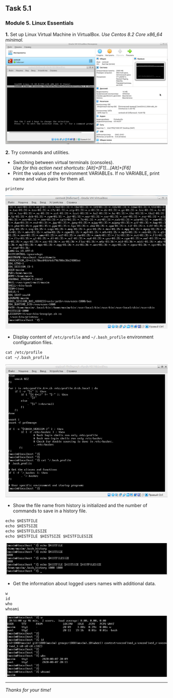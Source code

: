 ## Task 5.1
### Module 5. Linux Essentials

**1.** Set up Linux Virtual Machine in VirtualBox. *Use Centos 8.2 Core x86_64 minimal.*  
![ScrShot 01](https://github.com/nigth/DevOps_online_Kyiv_2020Q3Q4/blob/master/m5/task5.1/scr/01.png "ScrShot 01")  

**2.** Try commands and utilities.  
- Switching between virtual terminals (consoles).  
_Use for this action next shortcuts: [Alt]+[F1]...[Alt]+[F6]_   
- Print the values of the environment VARIABLEs. If no VARIABLE, print name and value pairs for them all.  
```
printenv
``` 
![ScrShot 02](https://github.com/nigth/DevOps_online_Kyiv_2020Q3Q4/blob/master/m5/task5.1/scr/02.png "ScrShot 02")  

- Display content of `/etc/profile` and `~/.bash_profile` environment configuration files.  
```
cat /etc/profile
cat ~/.bash_profile
```
![ScrShot 03](https://github.com/nigth/DevOps_online_Kyiv_2020Q3Q4/blob/master/m5/task5.1/scr/03.png "ScrShot 03")  

- Show the file name from history is initialized and the number of commands to save in a history file.   
```
echo $HISTFILE
echo $HISTSIZE
echo $HISTFILESIZE
echo $HISTFILE $HISTSIZE $HISTFILESIZE
```
![ScrShot 04](https://github.com/nigth/DevOps_online_Kyiv_2020Q3Q4/blob/master/m5/task5.1/scr/04.png "ScrShot 04")  

- Get the information about logged users names with additional data.  
```
w
id
who
whoami
```
![ScrShot 05](https://github.com/nigth/DevOps_online_Kyiv_2020Q3Q4/blob/master/m5/task5.1/scr/05.png "ScrShot 05")  
___
 
_Thanks for your time!_  
